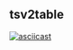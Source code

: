 ## tsv2table
[![asciicast](https://asciinema.org/a/j6Y46EARsYNhzuF9QGkAoSq0M.svg)](https://asciinema.org/a/j6Y46EARsYNhzuF9QGkAoSq0M)
